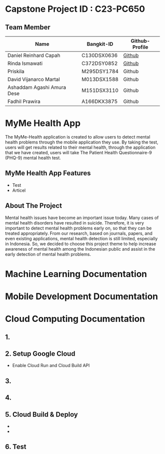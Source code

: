 # Capstone Project ID	: C23-PC650
## Team Member
| Name | Bangkit-ID | Github-Profile |
| ------ | ------ | ------- |
| Daniel Reinhard Capah | C130DSX0636 | [Github](https://github.com/capahdan) |
| Rinda Ismawati | C372DSY0852 | [Github](https://github.com/Rinda27) |
| Priskila | M295DSY1784 | Github |
| David Vijanarco Martal | M013DSX1588 | Github |
| Ashaddam Agashi Amura Dese | M151DSX3110 | Github |
| Fadhil Prawira | A166DKX3875 | Github |


# MyMe Health App
The MyMe-Health application is created to allow users to detect mental health problems through the mobile application they use. By taking the test, users will get results related to their mental health, through the application that we have created, users will take The Patient Health Questionnaire-9 (PHQ-9) mental health test.

## MyMe Health App Features
- Test
- Articel

## About The Project
Mental health issues have become an important issue today. Many cases of mental health disorders have resulted in suicide. Therefore, it is very important to detect mental health problems early on, so that they can be treated appropriately. From our research, based on journals, papers, and even existing applications, mental health detection is still limited, especially in Indonesia. So, we decided to choose this project theme to help increase awareness of mental health among the Indonesian public and assist in the early detection of mental health problems.

# Machine Learning Documentation




# Mobile Development Documentation




# Cloud Computing Documentation
## 1. 

## 2. Setup Google Cloud
- Enable Cloud Run and Cloud Build API

## 3.

## 4. 

## 5. Cloud Build & Deploy
 -
 -
 
 ## 6. Test








